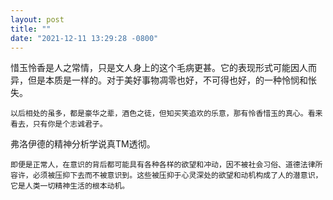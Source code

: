 ```yaml
---
layout: post
title: ""
date: "2021-12-11 13:29:28 -0800"
---
```


惜玉怜香是人之常情，只是文人身上的这个毛病更甚。它的表现形式可能因人而异，但是本质是一样的。对于美好事物凋零也好，不可得也好，的一种怜悯和怅失。

```
以后相处的虽多，都是豪华之辈，酒色之徒，但知买笑追欢的乐意，那有怜香惜玉的真心。看来看去，只有你是个志诚君子。
```

弗洛伊德的精神分析学说真TM透彻。

```
即便是正常人，在意识的背后都可能具有各种各样的欲望和冲动，因不被社会习俗、道德法律所容许，必须被压抑下去而不被意识到。这些被压抑于心灵深处的欲望和动机构成了人的潜意识，它是人类一切精神生活的根本动机。
```
